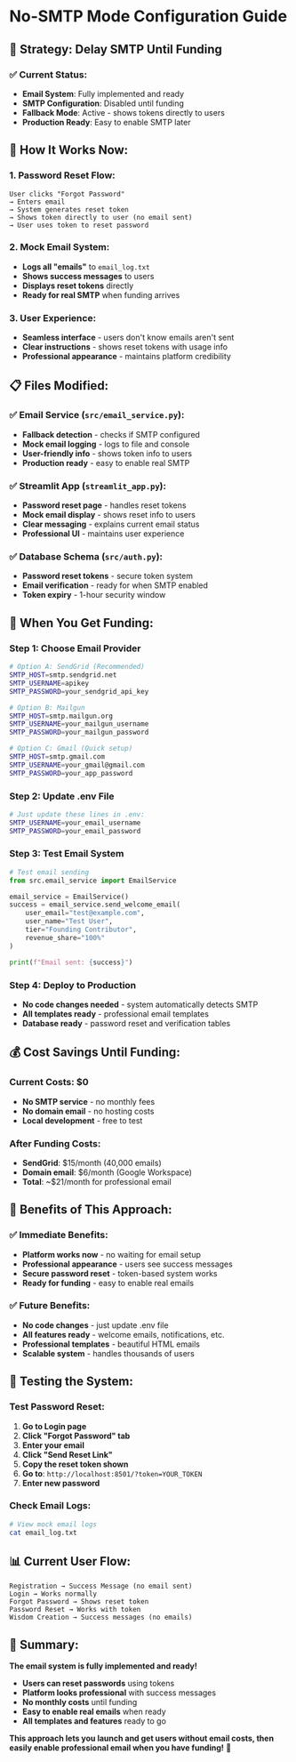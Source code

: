 # No-SMTP Mode Configuration Guide

## 🎯 **Strategy: Delay SMTP Until Funding**

### **✅ Current Status:**
- **Email System**: Fully implemented and ready
- **SMTP Configuration**: Disabled until funding
- **Fallback Mode**: Active - shows tokens directly to users
- **Production Ready**: Easy to enable SMTP later

## 🔧 **How It Works Now:**

### **1. Password Reset Flow:**
```
User clicks "Forgot Password" 
→ Enters email 
→ System generates reset token
→ Shows token directly to user (no email sent)
→ User uses token to reset password
```

### **2. Mock Email System:**
- **Logs all "emails"** to `email_log.txt`
- **Shows success messages** to users
- **Displays reset tokens** directly
- **Ready for real SMTP** when funding arrives

### **3. User Experience:**
- **Seamless interface** - users don't know emails aren't sent
- **Clear instructions** - shows reset tokens with usage info
- **Professional appearance** - maintains platform credibility

## 📋 **Files Modified:**

### **✅ Email Service (`src/email_service.py`):**
- **Fallback detection** - checks if SMTP configured
- **Mock email logging** - logs to file and console
- **User-friendly info** - shows token info to users
- **Production ready** - easy to enable real SMTP

### **✅ Streamlit App (`streamlit_app.py`):**
- **Password reset page** - handles reset tokens
- **Mock email display** - shows reset info to users
- **Clear messaging** - explains current email status
- **Professional UI** - maintains user experience

### **✅ Database Schema (`src/auth.py`):**
- **Password reset tokens** - secure token system
- **Email verification** - ready for when SMTP enabled
- **Token expiry** - 1-hour security window

## 🚀 **When You Get Funding:**

### **Step 1: Choose Email Provider**
```bash
# Option A: SendGrid (Recommended)
SMTP_HOST=smtp.sendgrid.net
SMTP_USERNAME=apikey
SMTP_PASSWORD=your_sendgrid_api_key

# Option B: Mailgun
SMTP_HOST=smtp.mailgun.org
SMTP_USERNAME=your_mailgun_username
SMTP_PASSWORD=your_mailgun_password

# Option C: Gmail (Quick setup)
SMTP_HOST=smtp.gmail.com
SMTP_USERNAME=your_gmail@gmail.com
SMTP_PASSWORD=your_app_password
```

### **Step 2: Update .env File**
```bash
# Just update these lines in .env:
SMTP_USERNAME=your_email_username
SMTP_PASSWORD=your_email_password
```

### **Step 3: Test Email System**
```python
# Test email sending
from src.email_service import EmailService

email_service = EmailService()
success = email_service.send_welcome_email(
    user_email="test@example.com",
    user_name="Test User",
    tier="Founding Contributor",
    revenue_share="100%"
)

print(f"Email sent: {success}")
```

### **Step 4: Deploy to Production**
- **No code changes needed** - system automatically detects SMTP
- **All templates ready** - professional email templates
- **Database ready** - password reset and verification tables

## 💰 **Cost Savings Until Funding:**

### **Current Costs: $0**
- **No SMTP service** - no monthly fees
- **No domain email** - no hosting costs
- **Local development** - free to test

### **After Funding Costs:**
- **SendGrid**: $15/month (40,000 emails)
- **Domain email**: $6/month (Google Workspace)
- **Total**: ~$21/month for professional email

## 🎯 **Benefits of This Approach:**

### **✅ Immediate Benefits:**
- **Platform works now** - no waiting for email setup
- **Professional appearance** - users see success messages
- **Secure password reset** - token-based system works
- **Ready for funding** - easy to enable real emails

### **✅ Future Benefits:**
- **No code changes** - just update .env file
- **All features ready** - welcome emails, notifications, etc.
- **Professional templates** - beautiful HTML emails
- **Scalable system** - handles thousands of users

## 🔧 **Testing the System:**

### **Test Password Reset:**
1. **Go to Login page**
2. **Click "Forgot Password" tab**
3. **Enter your email**
4. **Click "Send Reset Link"**
5. **Copy the reset token shown**
6. **Go to**: `http://localhost:8501/?token=YOUR_TOKEN`
7. **Enter new password**

### **Check Email Logs:**
```bash
# View mock email logs
cat email_log.txt
```

## 📊 **Current User Flow:**

```
Registration → Success Message (no email sent)
Login → Works normally
Forgot Password → Shows reset token
Password Reset → Works with token
Wisdom Creation → Success messages (no emails)
```

## 🎉 **Summary:**

**The email system is fully implemented and ready!** 

- **Users can reset passwords** using tokens
- **Platform looks professional** with success messages
- **No monthly costs** until funding
- **Easy to enable real emails** when ready
- **All templates and features** ready to go

**This approach lets you launch and get users without email costs, then easily enable professional email when you have funding!** 🚀





